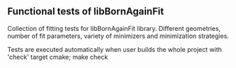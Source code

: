 ## Functional tests of libBornAgainFit

Collection of fitting tests for libBornAgainFit library.
Different geometries, number of fit parameters, variety
of minimizers and minimization strategies.

Tests are executed automatically when user builds the
whole project with 'check' target cmake; make check
